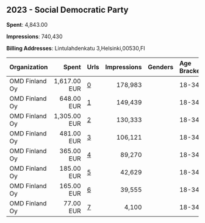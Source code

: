 ## 2023 - Social Democratic Party 
**Spent**: 4,843.00

**Impressions**: 740,430

**Billing Addresses**: Lintulahdenkatu 3,Helsinki,00530,FI

|Organization|Spent|Urls|Impressions|Genders|Age Brackets|Country Codes|
|:---|---:|:---|---:|:---|:---|:---|
|OMD Finland Oy|1,617.00 EUR|[0](https://www.snap.com/political-ads/asset/d398c8313c88558949b269c831b46cb71fc109637eea09a3cc0b5d8c9b270179?mediaType=mp4)|178,983||18-34|finland|
|OMD Finland Oy|648.00 EUR|[1](https://www.snap.com/political-ads/asset/1222d78a24a4db51cafe8db8caf6c658b8345b4915776d82edae3860dcb1abab?mediaType=mp4)|149,439||18-34|finland|
|OMD Finland Oy|1,305.00 EUR|[2](https://www.snap.com/political-ads/asset/1222d78a24a4db51cafe8db8caf6c658b8345b4915776d82edae3860dcb1abab?mediaType=mp4)|130,333||18-34|finland|
|OMD Finland Oy|481.00 EUR|[3](https://www.snap.com/political-ads/asset/1222d78a24a4db51cafe8db8caf6c658b8345b4915776d82edae3860dcb1abab?mediaType=mp4)|106,121||18-34|finland|
|OMD Finland Oy|365.00 EUR|[4](https://www.snap.com/political-ads/asset/d398c8313c88558949b269c831b46cb71fc109637eea09a3cc0b5d8c9b270179?mediaType=mp4)|89,270||18-34|finland|
|OMD Finland Oy|185.00 EUR|[5](https://www.snap.com/political-ads/asset/1de2c6e3d616fc99be6c0b2b1befe60041a79988dd295801a38675b60a75e94d?mediaType=mp4)|42,629||18-34|finland|
|OMD Finland Oy|165.00 EUR|[6](https://www.snap.com/political-ads/asset/d398c8313c88558949b269c831b46cb71fc109637eea09a3cc0b5d8c9b270179?mediaType=mp4)|39,555||18-34|finland|
|OMD Finland Oy|77.00 EUR|[7](https://www.snap.com/political-ads/asset/e78fa233f7a319f3fbb8bf1774d5034f387e3bd18d0510a11ead7d896409c034?mediaType=mp4)|4,100||18-34|finland|
